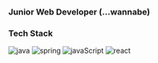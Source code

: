### Junior Web Developer (...wannabe)

### Tech Stack
![java](https://img.shields.io/badge/-Java-F17A17?logo=java&logoColor=white&style=flat)
![spring](https://img.shields.io/badge/-Spring-28C250?logo=Spring&logoColor=white&style=flat)
![javaScript](https://img.shields.io/badge/-JavaScript-F4E914?logo=javaScript&logoColor=black&style=flat)
![react](https://img.shields.io/badge/-React-8EF2F8?logo=React&logoColor=black&style=flat) 

